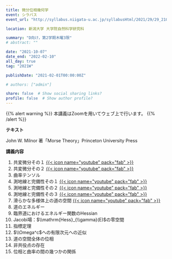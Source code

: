 ```yaml
---
title: 微分位相幾何学
event: シラバス
event_url: "http://syllabus.niigata-u.ac.jp/syllabusHtml/2021/29/29_210F7191_ja_JP.html"

location: 新潟大学 大学院自然科学研究科

summary: "D向け，第2学期木曜3限"
# abstract: ""

date: "2021-10-07"
date_end: "2022-02-10"
all_day: true
tag: "2021W"

publishDate: "2021-02-01T00:00:00Z"

# authors: ["admin"]

share: false  # Show social sharing links?
profile: false  # Show author profile?
---
```

{{% alert warning %}}
本講義はZoomを用いてウェブ上で行います。
{{% /alert %}}

**テキスト**

John W. Milnor 著「Morse Theory」Princeton University Press

**講義内容**

1. 共変微分その１
	[{{< icon name="youtube" pack="fab" >}}](https://youtu.be/5krA11gc0_I)
2. 共変微分その２
	[{{< icon name="youtube" pack="fab" >}}](https://youtu.be/n6wgT5FBZ0o)
3. 曲率テンソル
4. 測地線と完備性その１
	[{{< icon name="youtube" pack="fab" >}}](https://youtu.be/iJXV4HJe19g)
5. 測地線と完備性その２
	[{{< icon name="youtube" pack="fab" >}}](https://youtu.be/GNqftCb7ch0)
6. 測地線と完備性その３
	[{{< icon name="youtube" pack="fab" >}}](https://youtu.be/YWOsb-tdtlk)
7. 滑らかな多様体上の道の空間
	[{{< icon name="youtube" pack="fab" >}}](https://youtu.be/hBs-hZUbYFY)
8. 道のエネルギー
9. 臨界道におけるエネルギー関数のHessian
10. Jacobi場：$\\mathrm{Hess}_{\\gamma}(E)$の零空間
11. 指標定理
12. $\\Omega^c$への有限次元への近似
13. 道の空間全体の位相
14. 非共役点の存在
15. 位相と曲率の間の幾つかの関係
